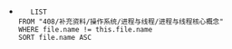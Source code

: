 *   
    ```dataview
	   LIST
	FROM "408/补充资料/操作系统/进程与线程/进程与线程核心概念"
	WHERE file.name != this.file.name
	SORT file.name ASC
    ```
